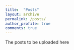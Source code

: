 ```yaml
---
title:  "Posts"
layout: archive
permalink: /posts/
author_profile: true
comments: true
---
```


The posts to be uploaded here
